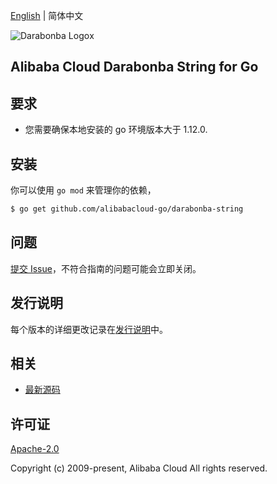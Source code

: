 [English](README.md) | 简体中文

![Darabonba Logo](https://aliyunsdk-pages.alicdn.com/icons/dara_logo.svg)x

## Alibaba Cloud Darabonba String for Go

## 要求
- 您需要确保本地安装的 go 环境版本大于 1.12.0.

## 安装

你可以使用 `go mod` 来管理你的依赖，
```sh
$ go get github.com/alibabacloud-go/darabonba-string
```

## 问题
[提交 Issue](https://github.com/aliyun/darabonba-string/issues/new)，不符合指南的问题可能会立即关闭。

## 发行说明
每个版本的详细更改记录在[发行说明](./ChangeLog.txt)中。

## 相关
* [最新源码](https://github.com/aliyun/darabonba-string/releases)

## 许可证
[Apache-2.0](https://www.apache.org/licenses/LICENSE-2.0)

Copyright (c) 2009-present, Alibaba Cloud All rights reserved.
